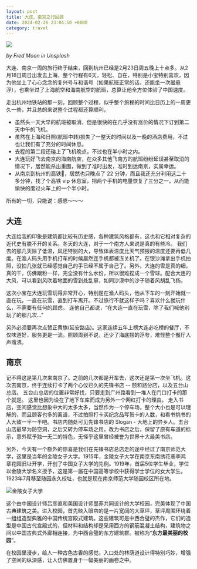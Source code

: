 ```yaml
---
layout: post
title: 大连、南京之行回顾
date: 2024-02-26 23:04:50 +0800
category: travel
---
```


![](https://images.unsplash.com/photo-1562244514-ab42dcad7c40?q=80&w=3560&auto=format&fit=crop&ixlib=rb-4.0.3&ixid=M3wxMjA3fDB8MHxwaG90by1wYWdlfHx8fGVufDB8fHx8fA%3D%3D)

*by Fred Moon in Unsplash*

大连、南京一周的旅行终于结束，回到杭州已经是2月23日周五晚上十点多。从2月18日周日出发去上海，整个行程有6天，轻松、自在，特别是小宝特别喜欢，因为他坐上了心心念念的复兴号与和谐号（如果航班正常的话，还能坐一次磁悬浮），也乘坐过了上海航空和海南航空的航班，总算让他全方位体验了中国速度。

走出杭州地铁站的那一刻，回顾整个过程，似乎整个旅程的时间比日历上的一周更久一些，并且总的来说整个过程都还算顺利，

- 虽然头一天大早的航班被取消，但是很快的在几乎没有涨价的情况下订到第二天中午的飞机。
- 虽然在上海和日照(航班中转)损失了一整天的时间以及一晚的酒店费用，不过也让我们有了充分的时间休息。
- 去程的第二段还碰上了飞机晚点，不过也在半小时之内。
- 大连玩好飞去南京的海南航空，在众多其他飞南方的航班纷纷延误甚至取消的情况下，居然能杀出重围，做到了准时出发，准时到达南京，实属幸运。
- 从南京到杭州的高铁🚄，居然也只晚点了 22 分钟，而且我还充分利用这二十多分钟，找了个高铁 vip 休息室，把两个手机的电量恢复了三分之一，从而能愉快的度过火车上的一个半小时。

所有的一切，只能说：感恩～～～

## 大连

大连给我的印象是建筑都比较有历史感，各种建筑风格都有，这也和它相对复杂的近代史有脱不开的关系。冬天的大连，对于一个南方人来说是真的有些冷。 我们去的那几天除了低温，风还特别的大，导致体表温度比天气预报的温度还要再低几度。在渔人码头用手机打车的时候居然连手机都被冻关机了。在银沙滩拿出手机拍照，没拍几张就已经感觉自己的手已经不属于自己了。另外，大连的雪是真的细，真的干，仿佛跟粉一样，完全没有什么水份，所以很难捏成一个雪球。配合大连的大风，可以看到风吹着地面的雪到处乱窜，如同沙漠中的沙子随着风胡乱飞扬。

这次小宝在大连玩雪玩得非常开心，特别是在渔人码头，他从下车的一刻开始就一直在玩，一直在玩雪，直到打车离开。不过旅行不就这样子吗？喜欢什么就玩什么，不需要有任何的顾虑。 连他自己都说，“在大连一直在玩雪，除了我们喊他别玩了的那几次...”

另外必须要再次点赞正黄旗(延安路店)。这家连续五年上榜大连必吃榜的餐厅，不仅味道好，服务更是一流。照顾周到不说，还少了海底捞的浮夸，难怪整个餐厅人声鼎沸。

## 南京

记不得这是第几次来南京了。之前的几次都是开车去，这次还是第一次坐飞机。这次去南京，终于连续打卡了两个心仪已久的先锋书店 -- 颐和路分店，以及五台山总店。 五台山总店的位置非常好找，只要走到广州路看到一堆人在门口打卡的那个就是。 这里也因为设在了地下车库而成为另外一个网红打卡的理由。 走入书店，空间感觉比想象中大的太多太多，当然作为一个停车场，整个大小也是可以理解的，而且顾客也多的离谱，不过拍照打卡买纪念品写贺卡的人数，和看书挑书的人大致一半一半吧。书店内随处可见先锋书店的 Slogan - 大地上的异乡人。五台山店最早为防空洞，之后又转为停车场之用，改为书店之后，保留了原有车道的标示，意外赋予独一无二的特色，无怪乎这里曾经被誉为世界十大最美书店。

另外，今天有一个额外的惊喜是我们在先锋书店总店走的途中经过了南京师范大学，这里是当年的金陵女子大学。1915年，金陵女子大学在南京东南绣花巷李鸿章花园旧址开学，开创了中国女子大学的先例。1919年，首届5位学生毕业，学位以金陵大学名义授予，这是第一届在中国高等学校中获得学士学位的女大学生。1923年7月移至随园永久校址，也就是现在南京师范大学随园校区所在地。

![金陵女子大学](https://img1.qunarzz.com/travel/d4/1804/45/adcef611c84a94b5.jpg)

 这个由中国设计师吕彦直和美国设计师墨菲共同设计的大学校园，完美体现了中国古典建筑之美。进入校园，首先映入眼帘的是一片宽阔的大草坪，草坪周围环绕着一组组造型典雅的中国传统宫殿式建筑。这些建筑可是中西合璧的杰作，它们的造型是中国古代宫殿式的，但材料和结构却是采用西方的钢筋混凝土结构，建筑物之间以中国古典式外廊相连接，为中西合璧的东方建筑群。被称为“**东方最美丽的校园**”。

在校园里漫步，给人一种古色古香的感觉。入口处的林荫道设计得特别巧妙，增强了空间的纵深感，让人仿佛置身于一幅美丽的画卷之中。

